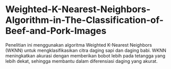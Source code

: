 # Weighted-K-Nearest-Neighbors-Algorithm-in-The-Classification-of-Beef-and-Pork-Images
Penelitian ini menggunakan algoritma Weighted K-Nearest Neighbors (WKNN) untuk mengklasifikasikan citra daging sapi dan daging babi. WKNN meningkatkan akurasi dengan memberikan bobot lebih pada tetangga yang lebih dekat, sehingga membantu dalam diferensiasi daging yang akurat.
